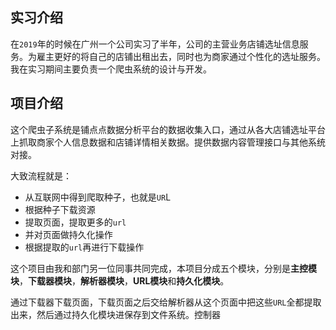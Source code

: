## 实习介绍

在`2019`年的时候在广州一个公司实习了半年，公司的主营业务店铺选址信息服务。为雇主更好的将自己的店铺出租出去，同时也为商家通过个性化的选址服务。我在实习期间主要负责一个爬虫系统的设计与开发。

## 项目介绍

这个爬虫子系统是铺点点数据分析平台的数据收集入口，通过从各大店铺选址平台上抓取商家个人信息数据和店铺详情相关数据。提供数据内容管理接口与其他系统对接。

大致流程就是：
- 从互联网中得到爬取种子，也就是`UR`L
- 根据种子下载资源
- 提取页面，提取更多的`url`
- 并对页面做持久化操作
- 根据提取的`url`再进行下载操作

这个项目由我和部门另一位同事共同完成，本项目分成五个模块，分别是**主控模块**，**下载器模块**，**解析器模块**，**URL模块**和**持久化模块**。


通过下载器下载页面，下载页面之后交给解析器从这个页面中把这些`URL`全都提取出来，然后通过持久化模块进保存到文件系统。控制器

